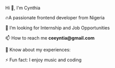 <div align="left">
  <p> Hi 👋, I'm Cynthia </p>
  <p>🔥A passionate frontend developer from Nigeria</p>
  <p>👯 I’m looking for Internship and Job Opportunities </p>
  <p>📫 How to reach me <strong>ceeyntia@gmail.com</strong></p>
  <p>📄 Know about my experiences:</p>
  <p>⚡ Fun fact: I enjoy music and coding</p>
</div>
<!--START_SECTION:waka-->

<!--END_SECTION:waka-->
